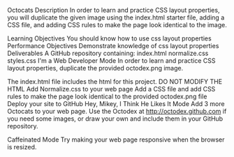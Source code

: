 Octocats
Description
In order to learn and practice CSS layout properties, you will duplicate the given image using the index.html starter file, adding a CSS file, and adding CSS rules to make the page look identical to the image.

Learning Objectives
You should know how to use css layout properties
Performance Objectives
Demonstrate knowledge of css layout properties
Deliverables
A GitHub repository containing:
index.html
normalize.css
styles.css
I'm a Web Developer Mode
In order to learn and practice CSS layout properties, duplicate the provided octodex.png image.

The index.html file includes the html for this project. DO NOT MODIFY THE HTML
Add Normalize.css to your web page
Add a CSS file and add CSS rules to make the page look identical to the provided octodex.png file
Deploy your site to GitHub
Hey, Mikey, I Think He Likes It Mode
Add 3 more Octocats to your web page. Use the Octodex at http://octodex.github.com if you need some images, or draw your own and include them in your GitHub repository.

Caffeinated Mode
Try making your web page responsive when the browser is resized.